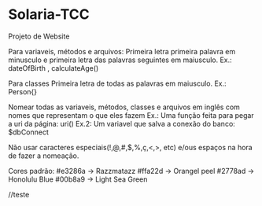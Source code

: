 # Solaria-TCC
Projeto de Website

Para variaveis, métodos e arquivos:
Primeira letra primeira palavra em minusculo e primeira letra das palavras seguintes em maiusculo.
Ex.: dateOfBirth , calculateAge()


Para classes
Primeira letra de todas as palavras em maiusculo.
Ex.: Person{}


Nomear todas as variaveis, métodos, classes e arquivos em inglês com nomes que representam o que eles fazem
Ex.: Uma função feita para pegar a uri da página: uri()
Ex.2: Um variavel que salva a conexão do banco: $dbConnect

Não usar caracteres especiais(!,@,#,$,%,ç,<,>, etc) e/ous espaços na hora de fazer a nomeação.


Cores padrão:
#e3286a -> Razzmatazz
#ffa22d -> Orangel peel
#2778ad -> Honolulu Blue
#00b8a9 -> Light Sea Green

//teste